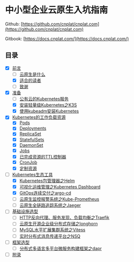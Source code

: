 # 中小型企业云原生入坑指南

Github: [https://github.com/cnplat/cnplat.com](https://github.com/cnplat/cnplat.com)

Gitbook: [https://docs.cnplat.com/](https://docs.cnplat.com/)

## 目录

- [x] [前言](preface/README.md)
  - [ ] [云原生是什么](preface/why-cloud-native.md)
  - [x] [适合的读者](preface/suitable-readers.md)
  - [ ] [致谢](preface/thanks.md)
- [x] [准备](ready/README.md)
  - [ ] [公有云的Kubernetes服务](ready/public-cloud-kubernetes.md)
  - [x] [安装轻量级Kubernetes之K3S](ready/install-k3s.md)
  - [x] [使用kubeadm安装Kubernetes](ready/install-kubernetes-for-kubeadm.md)
- [x] [Kubernetes的工作负载资源](workloads/README.md)
  - [x] [Pods](https://kubernetes.io/zh/docs/concepts/workloads/pods/)
  - [x] [Deployments](https://kubernetes.io/zh/docs/concepts/workloads/controllers/deployment/)
  - [x] [ReplicaSet](https://kubernetes.io/zh/docs/concepts/workloads/controllers/replicaset/)
  - [x] [StatefulSets](https://kubernetes.io/zh/docs/concepts/workloads/controllers/statefulset/)
  - [x] [DaemonSet](https://kubernetes.io/zh/docs/concepts/workloads/controllers/daemonset/)
  - [x] [Jobs](https://kubernetes.io/zh/docs/concepts/workloads/controllers/job/)
  - [x] [已完成资源的TTL控制器](https://kubernetes.io/zh/docs/concepts/workloads/controllers/ttlafterfinished/)
  - [x] [CronJob](https://kubernetes.io/zh/docs/concepts/workloads/controllers/cron-jobs/)
  - [x] [定制资源](https://kubernetes.io/zh/docs/concepts/extend-kubernetes/api-extension/custom-resources/)
- [ ] [Kubernetes生态工具](tools/README.md)
  - [x] [Kubernetes包管理器之Helm](tools/helm.md)
  - [x] [可视化运维管理之Kubernetes Dashboard](tools/kubernetes-dashboard.md)
  - [x] [GitOps连续交付之argo-cd](tools/argo-cd.md)
  - [ ] [云原生监控报警系统之Kube-Prometheus](tools/kube-prometheus.md)
  - [ ] [云原生全链路追踪系统之Jaeger](tools/jaeger.md)
- [ ] [基础设施选型](base/README.md)
  - [ ] [HTTP反向代理、服务发现、负载均衡之Traefik](base/traefik.md)
  - [ ] [云原生开源企业级分布式存储之longhorn](base/longhorn.md)
  - [ ] [MySQL水平扩展集群系统之Vitess](base/vitess.md)
  - [ ] [实时分布式消息传递平台之NSQ](base/nsq.md)
- [ ] [框架选型](frame/README.md)
  - [ ] [分布式多语言多平台微服务构建框架之dapr](frame/dapr.md)
- [ ] [附录](appendix.md)
